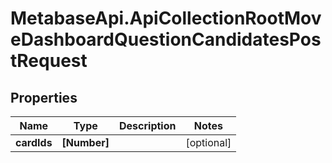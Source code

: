 # MetabaseApi.ApiCollectionRootMoveDashboardQuestionCandidatesPostRequest

## Properties

Name | Type | Description | Notes
------------ | ------------- | ------------- | -------------
**cardIds** | **[Number]** |  | [optional] 


